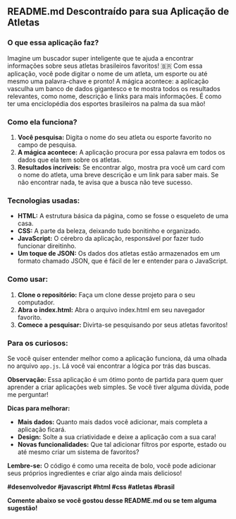 ##  **README.md Descontraído para sua Aplicação de Atletas**

### **O que essa aplicação faz?**

Imagine um buscador super inteligente que te ajuda a encontrar informações sobre seus atletas brasileiros favoritos! 🇧🇷 Com essa aplicação, você pode digitar o nome de um atleta, um esporte ou até mesmo uma palavra-chave e pronto! A mágica acontece: a aplicação vasculha um banco de dados gigantesco e te mostra todos os resultados relevantes, como nome, descrição e links para mais informações. É como ter uma enciclopédia dos esportes brasileiros na palma da sua mão! 

### **Como ela funciona?**

1. **Você pesquisa:** Digita o nome do seu atleta ou esporte favorito no campo de pesquisa.
2. **A mágica acontece:** A aplicação procura por essa palavra em todos os dados que ela tem sobre os atletas.
3. **Resultados incríveis:** Se encontrar algo, mostra pra você um card com o nome do atleta, uma breve descrição e um link para saber mais. Se não encontrar nada, te avisa que a busca não teve sucesso.

### **Tecnologias usadas:**

* **HTML:** A estrutura básica da página, como se fosse o esqueleto de uma casa.
* **CSS:** A parte da beleza, deixando tudo bonitinho e organizado.
* **JavaScript:** O cérebro da aplicação, responsável por fazer tudo funcionar direitinho.
* **Um toque de JSON:** Os dados dos atletas estão armazenados em um formato chamado JSON, que é fácil de ler e entender para o JavaScript.

### **Como usar:**

1. **Clone o repositório:** Faça um clone desse projeto para o seu computador.
2. **Abra o index.html:** Abra o arquivo index.html em seu navegador favorito.
3. **Comece a pesquisar:** Divirta-se pesquisando por seus atletas favoritos!

### **Para os curiosos:**

Se você quiser entender melhor como a aplicação funciona, dá uma olhada no arquivo `app.js`. Lá você vai encontrar a lógica por trás das buscas.

**Observação:** Essa aplicação é um ótimo ponto de partida para quem quer aprender a criar aplicações web simples. Se você tiver alguma dúvida, pode me perguntar! 

**Dicas para melhorar:**

* **Mais dados:** Quanto mais dados você adicionar, mais completa a aplicação ficará.
* **Design:** Solte a sua criatividade e deixe a aplicação com a sua cara!
* **Novas funcionalidades:** Que tal adicionar filtros por esporte, estado ou até mesmo criar um sistema de favoritos?

**Lembre-se:** O código é como uma receita de bolo, você pode adicionar seus próprios ingredientes e criar algo ainda mais delicioso! ‍

**#desenvolvedor #javascript #html #css #atletas #brasil**

**Comente abaixo se você gostou desse README.md ou se tem alguma sugestão!**
